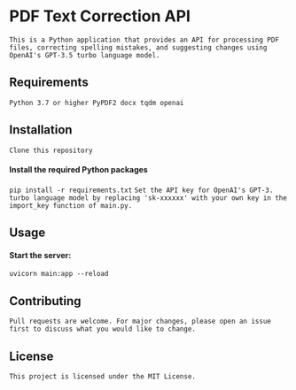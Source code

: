 # PDF Text Correction API
`This is a Python application that provides an API for processing PDF files, correcting spelling mistakes, and suggesting changes using OpenAI's GPT-3.5 turbo language model.`

## Requirements 
`Python 3.7 or higher
PyPDF2
docx
tqdm
openai`

## Installation
`Clone this repository`
#### Install the required Python packages
`pip install -r requirements.txt`
`Set the API key for OpenAI's GPT-3. turbo language model by replacing 'sk-xxxxxx' with your own key in the import_key function of main.py.`
## Usage
#### Start the server:

`uvicorn main:app --reload`


## Contributing
`Pull requests are welcome. For major changes, please open an issue first to discuss what you would like to change.`

## License
`This project is licensed under the MIT License.`